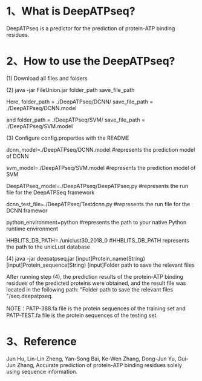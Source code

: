 # 1、What is DeepATPseq?
DeepATPseq is a predictor for the prediction of protein-ATP binding residues.
  

# 2、How to use the DeepATPseq? 
(1) Download all files and folders

(2) java -jar FileUnion.jar folder_path save_file_path 

Here, folder_path = ./DeepATPseq/DCNN/  save_file_path = ./DeepATPseq/DCNN.model 

and folder_path = ./DeepATPseq/SVM/  save_file_path = ./DeepATPseq/SVM.model

(3) Configure config.properties with the README

dcnn_model=./DeepATPseq/DCNN.model		            #represents the prediction model of DCNN

svm_model=./DeepATPseq/SVM.model		              #represents the prediction model of SVM

DeepATPseq_model=./DeepATPseq/DeepATPseq.py	      #represents the run file for the DeepATPSeq framework

dcnn_test_file=./DeepATPseq/Testdcnn.py		        #represents the run file for the DCNN framewor

python_environment=python	                        #represents the path to your native Python runtime environment

HHBLITS_DB_PATH=./uniclust30_2018_0               #HHBLITS_DB_PATH represents the path to the unicLust database

(4) java -jar deepatpseq.jar [input]Protein_name(String) [input]Protein_sequence(String) [input]Folder path to save the relevant files

After running step (4), the prediction results of the protein-ATP binding residues of the predicted proteins were obtained, and the result file was located in the following path: "Folder path to save the relevant files "/seq.deepatpseq.

NOTE：PATP-388.fa file is the protein sequences of the training set and PATP-TEST.fa file is the protein sequences of the testing set. 


# 3、Reference
Jun Hu, Lin-Lin Zheng, Yan-Song Bai, Ke-Wen Zhang, Dong-Jun Yu, Gui-Jun Zhang,
Accurate prediction of protein-ATP binding residues solely using sequence information.

      





